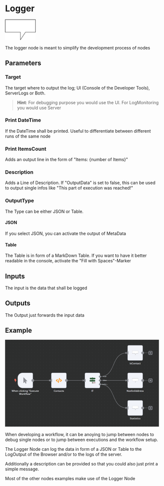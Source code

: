 # Logger
<img src="./data/logos/logger.svg" alt="image" width="100" height="auto">


The logger node is meant to simplify the development process of nodes

## Parameters

### Target

The target where to output the log; UI (Console of the Developer Tools), ServerLogs or Both. 

> **Hint**: For debugging purpose you would use the UI. For LogMonitoring you would use Server

### Print DateTime

If the DateTime shall be printed. Useful to differentiate between different runs of the same node

### Print ItemsCount

Adds an output line in the form of "Items: {number of Items}"

### Description

Adds a Line of Description. If "OutputData" is set to false, this can be used to output single infos like "This part of execution was reached!"

### OutputType

The Type can be either JSON or Table. 


#### JSON

If you select JSON, you can activate the output of MetaData


#### Table

The Table is in form of a MarkDown Table. If you want to have it better readable in the console, activate the "Fill with Spaces"-Marker

## Inputs 

The input is the data that shall be logged


## Outputs

The Output just forwards the input data


## Example

![Example](./data/examples/if-advanced.png)

When developing a workflow, it can be anoying to jump between nodes to debug single nodes or to jump between executions and the workflow setup.  

The Logger Node can log the data in form of a JSON or Table to the LogOutput of the Browser and/or to the logs of the server.

Additionally a description can be provided so that you could also just print a simple message.

Most of the other nodes examples make use of the Logger Node
